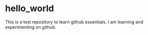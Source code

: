 # hello_world
This is a test repository to learn github essentials.
I am learning and experimenting on github.
